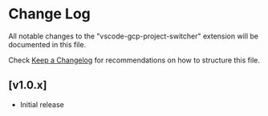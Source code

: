 # Change Log

All notable changes to the "vscode-gcp-project-switcher" extension will be documented in this file.

Check [Keep a Changelog](http://keepachangelog.com/) for recommendations on how to structure this file.

## [v1.0.x]

- Initial release